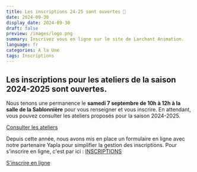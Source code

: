 ```yaml
---
title: Les inscriptions 24-25 sont ouvertes 🥳
date: 2024-09-30
display_date: 2024-09-30
draft: false
preview: /images/logo.png
summary: Inscrivez vous en ligne sur le site de Larchant Animation.
language: fr
categories: A la Une
tags: Inscriptions
---
```


## Les inscriptions pour les ateliers de la saison 2024-2025 sont ouvertes. 

Nous tenons une permanence le **samedi 7 septembre de 10h à 12h à la salle de la Sablonnière** pour vous renseigner et vous inscrire.
En attendant, vous pouvez consulter les ateliers proposés pour la saison 2024-2025.

[Consulter les ateliers](/ateliers)

Depuis cette année, nous avons mis en place un formulaire en ligne avec notre partenaire Yapla pour simplifier la gestion des inscriptions.
Pour s'inscrire en ligne, c'est par ici : [INSCRIPTIONS](/inscriptions)

<div > 
          <a href="/inscriptions" class="items-center px-6 py-3 border border-transparent text-base font-medium rounded-md shadow-sm text-white bg-indigo-500 hover:bg-indigo-800 focus:outline-none focus:ring-2 focus:ring-offset-2 focus:ring-indigo-500 ">
            S'inscrire en ligne
          </a>
          
</div>